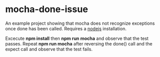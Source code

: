# mocha-done-issue

An example project showing that mocha does not recognize exceptions once done has been called. Requires a [nodejs](https://nodejs.org/en/) installation.


Excecute **npm install** then **npm run mocha** and observe that the test passes. Repeat **npm run mocha** after reversing the done() call and the expect call and observe that the test fails.
